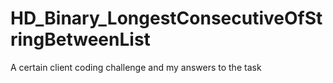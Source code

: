 # HD_Binary_LongestConsecutiveOfStringBetweenList
A certain client coding challenge and my answers to the task
